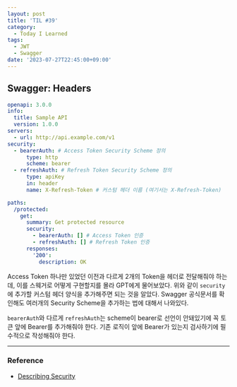 ```yaml
---
layout: post
title: 'TIL #39'
category:
  - Today I Learned
tags:
  - JWT
  - Swagger
date: '2023-07-27T22:45:00+09:00'
---
```


## Swagger: Headers

```yaml
openapi: 3.0.0
info:
  title: Sample API
  version: 1.0.0
servers:
  - url: http://api.example.com/v1
security:
  - bearerAuth: # Access Token Security Scheme 정의
      type: http
      scheme: bearer
  - refreshAuth: # Refresh Token Security Scheme 정의
      type: apiKey
      in: header
      name: X-Refresh-Token # 커스텀 헤더 이름 (여기서는 X-Refresh-Token)

paths:
  /protected:
    get:
      summary: Get protected resource
      security:
        - bearerAuth: [] # Access Token 인증
        - refreshAuth: [] # Refresh Token 인증
      responses:
        '200':
          description: OK
```

Access Token 하나만 있었던 이전과 다르게 2개의 Token을 헤더로 전달해줘야 하는데, 이를 스웨거로 어떻게 구현할지를 몰라 GPT에게 물어보았다. 위와 같이 `security`에 추가할 커스텀 헤더 양식을 추가해주면 되는 것을 알았다. Swagger 공식문서를 확인해도 여러개의 Security Scheme을 추가하는 법에 대해서 나와있다.

`bearerAuth`와 다르게 `refreshAuth`는 scheme이 bearer로 선언이 안돼있기에 꼭 토큰 앞에 Bearer를 추가해줘야 한다. 기존 로직이 앞에 Bearer가 있는지 검사하기에 필수적으로 작성해줘야 한다.

---

### Reference

- [Describing Security](https://swagger.io/docs/specification/authentication/#multiple:~:text=now%20clientCredentials.-,Describing%20Security,-Security%20is%20described)
